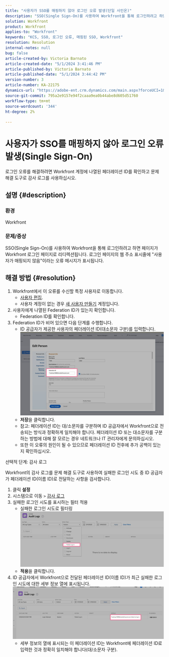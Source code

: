 ```yaml
---
title: "사용자가 SSO를 매핑하지 않아 로그인 오류 발생(단일 사인온)"
description: "SSO(Single Sign-On)를 사용하여 Workfront을 통해 로그인하려고 하면 사용자가 매핑되지 않은 오류가 발생하는 문제를 해결하는 방법을 알아봅니다."
solution: Workfront
product: Workfront
applies-to: "Workfront"
keywords: "KCS, SSO, 로그인 오류, 매핑된 SSO, Workfront"
resolution: Resolution
internal-notes: null
bug: false
article-created-by: Victoria Barnato
article-created-date: "5/1/2024 3:41:46 PM"
article-published-by: Victoria Barnato
article-published-date: "5/1/2024 3:44:42 PM"
version-number: 3
article-number: KA-22175
dynamics-url: "https://adobe-ent.crm.dynamics.com/main.aspx?forceUCI=1&pagetype=entityrecord&etn=knowledgearticle&id=822fef4e-d107-ef11-9f89-000d3a372703"
source-git-commit: 795a2e9157e94f2caaa9ea0b44abe8d605d51760
workflow-type: tm+mt
source-wordcount: '344'
ht-degree: 2%

---
```


# 사용자가 SSO를 매핑하지 않아 로그인 오류 발생(Single Sign-On)


로그인 오류를 해결하려면 Workfront 계정에 나열된 페더레이션 ID를 확인하고 문제 해결 도구로 감사 로그를 사용하십시오.

## 설명 {#description}


### 환경

Workfront

### 문제/증상

SSO(Single Sign-On)를 사용하여 Workfront을 통해 로그인하려고 하면 페이지가 Workfront 로그인 페이지로 리디렉션됩니다. 로그인 페이지의 웹 주소 표시줄에 &quot;사용자가 매핑되지 않음&quot;이라는 오류 메시지가 표시됩니다.


## 해결 방법 {#resolution}


1. Workfront에서 이 오류를 수신할 특정 사용자로 이동합니다.
   - [사용자 편집](https://experienceleague.adobe.com/docs/workfront/using/administration-and-setup/add-users/create-manage-users/edit-a-users-profile.html?lang=en).
   - 사용자 계정이 없는 경우 [새 사용자 만들기](https://experienceleague.adobe.com/docs/workfront/using/administration-and-setup/add-users/create-manage-users/add-users.html?lang=en) 계정입니다.
2. 사용자에게 나열된 Federation ID가 있는지 확인합니다.
   - Federation ID를 확인합니다.
3. Federation ID가 비어 있으면 다음 단계를 수행합니다.
   - ID 공급자가 제공한 사용자의 페더레이션 ID(대소문자 구분)를 입력합니다.![](assets/60d91e83-e81c-ee11-8f6e-6045bd006268.png)
   - <b>저장</b>을 클릭합니다.
   - 참고: 페더레이션 ID는 대/소문자를 구분하며 ID 공급자에서 Workfront으로 전송되는 방식과 정확하게 일치해야 합니다. 페더레이션 ID 또는 대소문자를 구분하는 방법에 대해 잘 모르는 경우 네트워크나 IT 관리자에게 문의하십시오.
   - 또한 이 오류의 원인이 될 수 있으므로 페더레이션 ID 전후에 추가 공백이 있는지 확인하십시오.




선택적 단계: 감사 로그

Workfront의 감사 로그를 문제 해결 도구로 사용하여 실패한 로그인 시도 중 ID 공급자가 페더레이션 ID(이름 ID)로 전달하는 사항을 검사합니다.

1. 클릭 <b>설정</b>
2. 시스템으로 이동 `>`  [감사 로그](https://experienceleague.adobe.com/docs/workfront/using/administration-and-setup/add-users/create-manage-users/audit-logs.html?lang=en)
3. 실패한 로그인 시도를 표시하는 필터 적용
   - 실패한 로그인 시도로 필터링 ![](assets/536bf45b-e81c-ee11-8f6e-6045bd006268.png)
   - <b>적용</b>을 클릭합니다.
4. ID 공급자에서 Workfront으로 전달된 페더레이션 ID(이름 ID)가 최근 실패한 로그인 시도에 대한 세부 정보 열에 표시됩니다.![](assets/d6dec0af-e81c-ee11-8f6e-6045bd006268.png)
   - 세부 정보의 열에 표시되는 이 페더레이션 ID는 Workfront에 페더레이션 ID로 입력한 것과 정확히 일치해야 합니다(대/소문자 구분).
